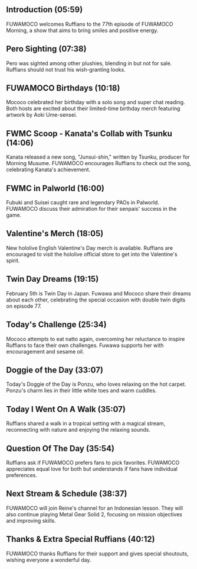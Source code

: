 ## Introduction (05:59)

FUWAMOCO welcomes Ruffians to the 77th episode of FUWAMOCO Morning, a show that aims to bring smiles and positive energy.

## Pero Sighting (07:38)

Pero was sighted among other plushies, blending in but not for sale. Ruffians should not trust his wish-granting looks.

## FUWAMOCO Birthdays (10:18)

Mococo celebrated her birthday with a solo song and super chat reading. Both hosts are excited about their limited-time birthday merch featuring artwork by Aoki Ume-sensei.

## FWMC Scoop - Kanata's Collab with Tsunku (14:06)

Kanata released a new song, "Junsui-shin," written by Tsunku, producer for Morning Musume. FUWAMOCO encourages Ruffians to check out the song, celebrating Kanata's achievement.

## FWMC in Palworld (16:00)

Fubuki and Suisei caught rare and legendary PAOs in Palworld. FUWAMOCO discuss their admiration for their senpais' success in the game.

## Valentine's Merch (18:05)

New hololive English Valentine's Day merch is available. Ruffians are encouraged to visit the hololive official store to get into the Valentine's spirit.

## Twin Day Dreams (19:15)

February 5th is Twin Day in Japan. Fuwawa and Mococo share their dreams about each other, celebrating the special occasion with double twin digits on episode 77.

## Today's Challenge (25:34)

Mococo attempts to eat natto again, overcoming her reluctance to inspire Ruffians to face their own challenges. Fuwawa supports her with encouragement and sesame oil.

## Doggie of the Day (33:07)

Today's Doggie of the Day is Ponzu, who loves relaxing on the hot carpet. Ponzu's charm lies in their little white toes and warm cuddles.

## Today I Went On A Walk (35:07)

Ruffians shared a walk in a tropical setting with a magical stream, reconnecting with nature and enjoying the relaxing sounds.

## Question Of The Day (35:54)

Ruffians ask if FUWAMOCO prefers fans to pick favorites. FUWAMOCO appreciates equal love for both but understands if fans have individual preferences.

## Next Stream & Schedule (38:37)

FUWAMOCO will join Reine's channel for an Indonesian lesson. They will also continue playing Metal Gear Solid 2, focusing on mission objectives and improving skills.

## Thanks & Extra Special Ruffians (40:12)

FUWAMOCO thanks Ruffians for their support and gives special shoutouts, wishing everyone a wonderful day.

